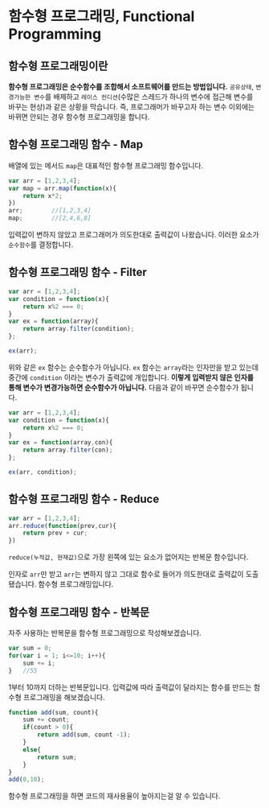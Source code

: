 # 함수형 프로그래밍, Functional Programming

## 함수형 프로그래밍이란

**함수형 프로그래밍은 순수함수를 조합해서 소프트웨어를 만드는 방법입니다.** `공유상태`, `변경가능한 변수`를 배제하고 `레이스 컨디션`(수많은 스레드가 하나의 변수에 접근해 변수를 바꾸는 현상)과 같은 상황을 막습니다. 즉, 프로그래머가 바꾸고자 하는 변수 이외에는 바뀌면 안되는 경우 함수형 프로그래밍을 합니다. 

## 함수형 프로그래밍 함수 - Map

배열에 있는 메서드 `map`은 대표적인 함수형 프로그래밍 함수입니다.

```javascript
var arr = [1,2,3,4];
var map = arr.map(function(x){
    return x*2;
})
arr;		//[1,2,3,4]
map;		//[2,4,6,8]
```

입력값이 변하지 않았고 프로그래머가 의도한대로 출력값이 나왔습니다. 이러한 요소가 `순수함수`를 결정합니다. 



## 함수형 프로그래밍 함수 - Filter

```javascript
var arr = [1,2,3,4];
var condition = function(x){
    return x%2 === 0;
}
var ex = function(array){
    return array.filter(condition);
};

ex(arr);
```

위와 같은 `ex` 함수는 순수함수가 아닙니다. `ex` 함수는 `array`라는 인자만을 받고 있는데 중간에 `condition` 이라는 변수가 출력값에 개입합니다. **이렇게 입력받지 않은 인자를 통해 변수가 변경가능하면 순수함수가 아닙니다.** 다음과 같이 바꾸면 순수함수가 됩니다.

```javascript
var arr = [1,2,3,4];
var condition = function(x){
    return x%2 === 0;
}
var ex = function(array,con){
    return array.filter(con);
};

ex(arr, condition);
```



## 함수형 프로그래밍 함수 - Reduce

```javascript
var arr = [1,2,3,4];
arr.reduce(function(prev,cur){
    return prev + cur;
})
```

`reduce(누적값, 현재값)`으로 가장 왼쪽에 있는 요소가 없어지는 반복문 함수입니다.

인자로 `arr`만 받고 `arr`는 변하지 않고 그대로 함수로 들어가 의도한대로 출력값이 도출됐습니다. 함수형 프로그래밍입니다.



## 함수형 프로그래밍 함수 - 반복문

자주 사용하는 반복문을 함수형 프로그래밍으로 작성해보겠습니다.

```javascript
var sum = 0;
for(var i = 1; i<=10; i++){
    sum += i;
}	//55
```

1부터 10까지 더하는 반복문입니다. 입력값에 따라 출력값이 달라지는 함수를 만드는 함수형 프로그래밍을 해보겠습니다.

```javascript
function add(sum, count){
    sum += count;
    if(count > 0){
        return add(sum, count -1);
    }
    else{
        return sum;
    }
}
add(0,10);
```

함수형 프로그래밍을 하면 코드의 재사용율이 높아지는걸 알 수 있습니다.